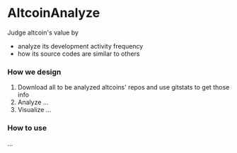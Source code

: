 AltcoinAnalyze
==============

Judge altcoin's value by
- analyze its development activity frequency
- how its source codes are similar to others

### How we design
1. Download all to be analyzed altcoins' repos and use gitstats to get those info
2. Analyze ...
3. Visualize ...

### How to use
...
